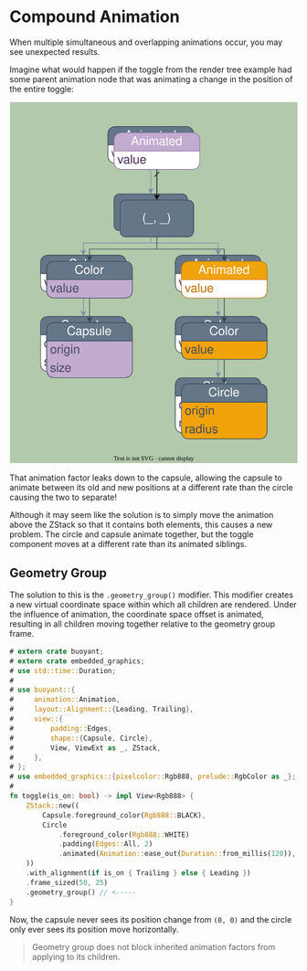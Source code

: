 # Compound Animation

When multiple simultaneous and overlapping animations occur, you may see unexpected results.

Imagine what would happen if the toggle from the render tree example had some parent
animation node that was animating a change in the position of the entire toggle:

![Multiple overlapping animations](./images/compound-render-tree.svg)

That animation factor leaks down to the capsule, allowing the capsule to animate between
its old and new positions at a different rate than the circle causing the two to separate!

Although it may seem like the solution is to simply move the animation above the ZStack so
that it contains both elements, this causes a new problem. The circle and capsule animate
together, but the toggle component moves at a different rate than its animated siblings.

## Geometry Group

The solution to this is the `.geometry_group()` modifier. This modifier creates a new
virtual coordinate space within which all children are rendered. Under the influence of
animation, the coordinate space offset is animated, resulting in all children moving
together relative to the geometry group frame.

```rust
# extern crate buoyant;
# extern crate embedded_graphics;
# use std::time::Duration;
# 
# use buoyant::{
#     animation::Animation,
#     layout::Alignment::{Leading, Trailing},
#     view::{
#         padding::Edges,
#         shape::{Capsule, Circle},
#         View, ViewExt as _, ZStack,
#     },
# };
# use embedded_graphics::{pixelcolor::Rgb888, prelude::RgbColor as _};
# 
fn toggle(is_on: bool) -> impl View<Rgb888> {
    ZStack::new((
        Capsule.foreground_color(Rgb888::BLACK),
        Circle
            .foreground_color(Rgb888::WHITE)
            .padding(Edges::All, 2)
            .animated(Animation::ease_out(Duration::from_millis(120)), is_on),
    ))
    .with_alignment(if is_on { Trailing } else { Leading })
    .frame_sized(50, 25)
    .geometry_group() // <-----
}
```

Now, the capsule never sees its position change from `(0, 0)` and the circle only ever
sees its position move horizontally.

> Geometry group does not block inherited animation factors from applying to its children.
